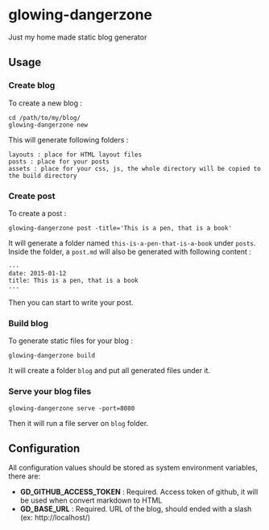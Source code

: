 glowing-dangerzone
==================

Just my home made static blog generator

## Usage ##

### Create blog ###

To create a new blog :

    cd /path/to/my/blog/
    glowing-dangerzone new

This will generate following folders :

    layouts : place for HTML layout files
    posts : place for your posts
    assets : place for your css, js, the whole directory will be copied to the build directory

### Create post ###

To create a post :

    glowing-dangerzone post -title='This is a pen, that is a book'

It will generate a folder named `this-is-a-pen-that-is-a-book` under `posts`. Inside the folder, a `post.md` will also be generated with following content :

    ---
    date: 2015-01-12
    title: This is a pen, that is a book
    ---

Then you can start to write your post.

### Build blog ###

To generate static files for your blog :

    glowing-dangerzone build

It will create a folder `blog` and put all generated files under it.


### Serve your blog files ###

    glowing-dangerzone serve -port=8080

Then it will run a file server on `blog` folder.

## Configuration ##

All configuration values should be stored as system environment variables, there are:

* **GD_GITHUB_ACCESS_TOKEN** : Required. Access token of github, it will be used when convert markdown to HTML
* **GD_BASE_URL** : Required. URL of the blog, should ended with a slash (ex: http://localhost/)
